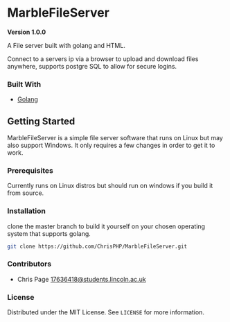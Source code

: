 # MarbleFileServer
**Version 1.0.0**

A File server built with golang and HTML.

Connect to a servers ip via a browser to upload and download files anywhere, supports postgre SQL to allow for secure logins.

### Built With

* [Golang](https://golang.org/)

## Getting Started

MarbleFileServer is a simple file server software that runs on Linux but may also support Windows. It only requires a few changes in order to get it to work.

### Prerequisites

Currently runs on Linux distros but should run on windows if you build it from source.

### Installation

clone the master branch to build it yourself on your chosen operating system that supports golang.

```sh
git clone https://github.com/ChrisPHP/MarbleFileServer.git
```

### Contributors

- Chris Page <17636418@students.lincoln.ac.uk>

### License
Distributed under the MIT License. See `LICENSE` for more information.

